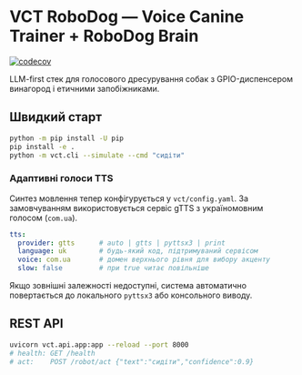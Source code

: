 # VCT RoboDog — Voice Canine Trainer + RoboDog Brain

[![codecov](https://codecov.io/gh/USER/REPO/branch/main/graph/badge.svg)](https://codecov.io/gh/USER/REPO)

LLM-first стек для голосового дресурування собак з GPIO-диспенсером винагород і етичними запобіжниками.

## Швидкий старт
```bash
python -m pip install -U pip
pip install -e .
python -m vct.cli --simulate --cmd "сидіти"
```

### Адаптивні голоси TTS

Синтез мовлення тепер конфігурується у `vct/config.yaml`. За замовчуванням використовується сервіс gTTS з україномовним голосом (`com.ua`).

```yaml
tts:
  provider: gtts      # auto | gtts | pyttsx3 | print
  language: uk        # будь-який код, підтримуваний сервісом
  voice: com.ua       # домен верхнього рівня для вибору акценту
  slow: false         # при true читає повільніше
```

Якщо зовнішні залежності недоступні, система автоматично повертається до локального `pyttsx3` або консольного виводу.

## REST API
```bash
uvicorn vct.api.app:app --reload --port 8000
# health: GET /health
# act:    POST /robot/act {"text":"сидіти","confidence":0.9}
```
